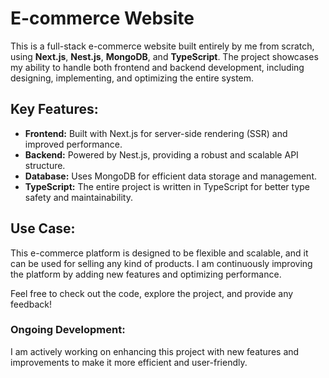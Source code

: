 # E-commerce Website

This is a full-stack e-commerce website built entirely by me from scratch, using **Next.js**, **Nest.js**, **MongoDB**, and **TypeScript**. The project showcases my ability to handle both frontend and backend development, including designing, implementing, and optimizing the entire system.

## Key Features:
- **Frontend:** Built with Next.js for server-side rendering (SSR) and improved performance.
- **Backend:** Powered by Nest.js, providing a robust and scalable API structure.
- **Database:** Uses MongoDB for efficient data storage and management.
- **TypeScript:** The entire project is written in TypeScript for better type safety and maintainability.

## Use Case:
This e-commerce platform is designed to be flexible and scalable, and it can be used for selling any kind of products. I am continuously improving the platform by adding new features and optimizing performance.

Feel free to check out the code, explore the project, and provide any feedback!

### Ongoing Development:
I am actively working on enhancing this project with new features and improvements to make it more efficient and user-friendly.
